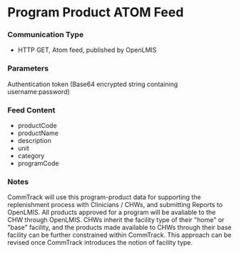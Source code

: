 # Program Product ATOM Feed

### Communication Type

- HTTP GET, Atom feed, published by OpenLMIS

### Parameters

Authentication token (Base64 encrypted string containing username:password)

### Feed Content

- productCode
- productName
- description
- unit
- category
- programCode

### Notes

CommTrack will use this program-product data for supporting the replenishment process with Clinicians / CHWs, and submitting Reports to OpenLMIS. All products approved for a program will be avaliable to the CHW through OpenLMIS. CHWs inherit the facility type of their "home" or "base" facility, and the products made available to CHWs through their base facility can be further constrained within CommTrack. This approach can be revised once CommTrack introduces the notion of facility type.
